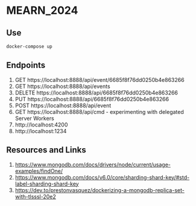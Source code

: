 # MEARN_2024

## Use

```bash
docker-compose up
```

## Endpoints

1. GET https://localhost:8888/api/event/6685f8f76dd0250b4e863266
2. GET https://localhost:8888/api/events
3. DELETE https://localhost:8888/api/6685f8f76dd0250b4e863266
4. PUT https://localhost:8888/api/6685f8f76dd0250b4e863266
5. POST https://localhost:8888/api/event
6. GET https://localhost:8888/api/cmd - experimenting with delegated Server Workers
7. http://localhost:4200
8. http://localhost:1234

## Resources and Links

1. https://www.mongodb.com/docs/drivers/node/current/usage-examples/findOne/
2. https://www.mongodb.com/docs/v6.0/core/sharding-shard-key/#std-label-sharding-shard-key
3. https://dev.to/prestonvasquez/dockerizing-a-mongodb-replica-set-with-tlsssl-20e2